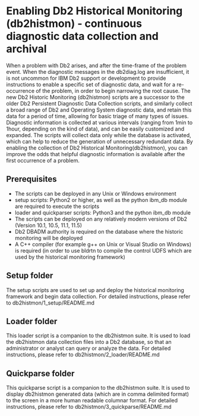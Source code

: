 # Enabling Db2 Historical Monitoring (db2histmon) - continuous diagnostic data collection and archival
When a problem with Db2 arises, and after the time-frame of the problem event. When the diagnostic messages in the db2diag.log are insufficient, it is not uncommon for IBM Db2 support or development to provide instructions to enable a specific set of diagnostic data, and wait for a re-occurrence of the problem, in order to begin narrowing the root cause.
The new Db2 Historic Monitoring (db2histmon) scripts are a successor to the older Db2 Persistent Diagnostic Data Collection scripts, and similarly collect a broad range of Db2 and Operating System diagnostic data, and retain this data for a period of time, allowing for basic triage of many types of issues. Diagnostic information is collected at various intervals (ranging from 1min to 1hour, depending on the kind of data), and can be easily customized and expanded. The scripts will collect data only while the database is activated, which can help to reduce the generation of unnecessary redundant data. 
By enabling the collection of Db2 Historical Monitoring(db2histmon), you can improve the odds that helpful diagnostic information is available after the first occurrence of a problem.

## Prerequisites
* The scripts can be deployed in any Unix or Windows environment
* setup scripts: Python2 or higher, as well as the python ibm_db module are required to execute the scripts
* loader and quickparser scripts: Python3 and the python ibm_db module
* The scripts can be deployed on any relatively modern versions of Db2 (Version 10.1, 10.5, 11.1, 11.5)
* Db2 DBADM authority is required on the database where the historic monitoring will be deployed
* A C++ compiler (for example g++ on Unix or Visual Studio on Windows) is required (in order to use bldrtn to compile the control UDFS which are used by the historical monitoring framework)

## Setup folder
The setup scripts are used to set up and deploy the historical monitoring framework and begin data collection. 
For detailed instructions, please refer to db2histmon/1_setup/README.md

## Loader folder
This loader script is a companion to the db2histmon suite. It is used to load the db2histmon data collection files into a Db2 database, so that an administrator or analyst can query or analyze the data. 
For detailed instructions, please refer to db2histmon/2_loader/README.md

## Quickparse folder
This quickparse script is a companion to the db2histmon suite. It is used to display db2histmon generated data (which are in comma delimited format) to the screen in a more human readable columnar format.
For detailed instructions, please refer to db2histmon/3_quickparse/README.md
